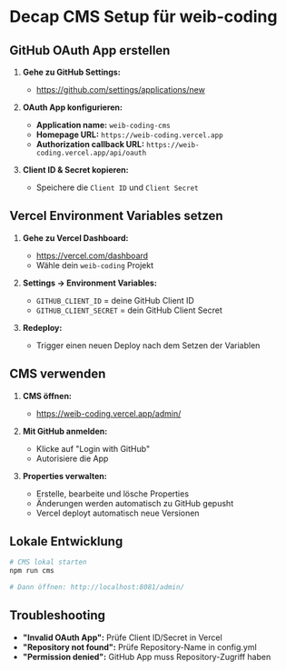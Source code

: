 # Decap CMS Setup für weib-coding

## GitHub OAuth App erstellen

1. **Gehe zu GitHub Settings:**
   - https://github.com/settings/applications/new

2. **OAuth App konfigurieren:**
   - **Application name:** `weib-coding-cms`
   - **Homepage URL:** `https://weib-coding.vercel.app`
   - **Authorization callback URL:** `https://weib-coding.vercel.app/api/oauth`

3. **Client ID & Secret kopieren:**
   - Speichere die `Client ID` und `Client Secret`

## Vercel Environment Variables setzen

1. **Gehe zu Vercel Dashboard:**
   - https://vercel.com/dashboard
   - Wähle dein `weib-coding` Projekt

2. **Settings → Environment Variables:**
   - `GITHUB_CLIENT_ID` = deine GitHub Client ID
   - `GITHUB_CLIENT_SECRET` = dein GitHub Client Secret

3. **Redeploy:**
   - Trigger einen neuen Deploy nach dem Setzen der Variablen

## CMS verwenden

1. **CMS öffnen:**
   - https://weib-coding.vercel.app/admin/

2. **Mit GitHub anmelden:**
   - Klicke auf "Login with GitHub"
   - Autorisiere die App

3. **Properties verwalten:**
   - Erstelle, bearbeite und lösche Properties
   - Änderungen werden automatisch zu GitHub gepusht
   - Vercel deployt automatisch neue Versionen

## Lokale Entwicklung

```bash
# CMS lokal starten
npm run cms

# Dann öffnen: http://localhost:8081/admin/
```

## Troubleshooting

- **"Invalid OAuth App":** Prüfe Client ID/Secret in Vercel
- **"Repository not found":** Prüfe Repository-Name in config.yml
- **"Permission denied":** GitHub App muss Repository-Zugriff haben
